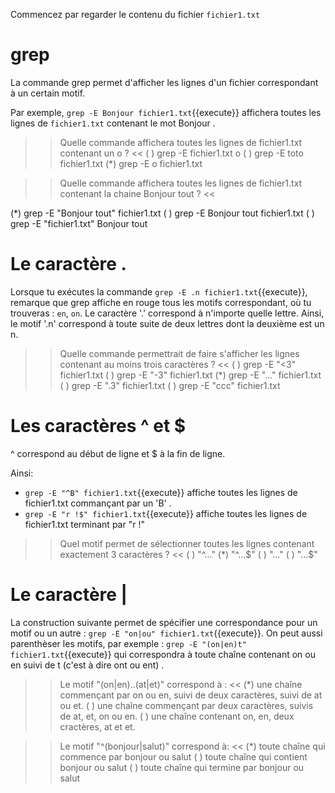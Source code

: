 Commencez par regarder le contenu du fichier `fichier1.txt`

# grep

La commande grep permet d'afficher les lignes d'un fichier correspondant à un certain motif.

Par exemple, `grep -E Bonjour fichier1.txt`{{execute}} affichera toutes les lignes de `fichier1.txt` contenant le mot Bonjour .

>> Quelle commande affichera toutes les lignes de fichier1.txt contenant un o ? <<
( ) grep -E fichier1.txt o
( ) grep -E toto fichier1.txt
(*) grep -E o fichier1.txt


>> Quelle commande affichera toutes les lignes de fichier1.txt contenant la chaine Bonjour tout ? <<

(*) grep -E "Bonjour tout" fichier1.txt
( ) grep -E  Bonjour tout fichier1.txt
( ) grep -E  "fichier1.txt" Bonjour tout


# Le caractère .

Lorsque tu exécutes la commande `grep -E .n fichier1.txt`{{execute}}, remarque que grep affiche en rouge tous les motifs correspondant, où tu trouveras : `en`, `on`. Le caractère '.' correspond à n'importe quelle lettre. Ainsi, le motif '.n' correspond à toute suite de deux lettres dont la deuxième est un n.

>> Quelle commande permettrait de faire s'afficher les lignes contenant au moins trois caractères ? <<
( ) grep -E "<3" fichier1.txt
( ) grep -E "-3" fichier1.txt
(*) grep -E "..." fichier1.txt
( ) grep -E ".3" fichier1.txt
( ) grep -E "ccc" fichier1.txt

# Les caractères ^ et $

^ correspond au début de ligne et $ à la fin de ligne.

Ainsi:
* `grep -E "^B" fichier1.txt`{{execute}} affiche toutes les lignes de fichier1.txt commançant par un 'B' .
* `grep -E "r !$" fichier1.txt`{{execute}} affiche toutes les lignes de fichier1.txt terminant par "r !"


>> Quel motif permet de sélectionner toutes les lignes contenant exactement 3 caractères ? <<
( ) "^..."
(*) "^...$"
( ) "..."
( ) "...$"


# Le caractère |

La construction suivante permet de spécifier une correspondance pour un motif ou un autre :
`grep -E "on|ou" fichier1.txt`{{execute}}.
On peut aussi parenthèser les motifs, par exemple : `grep -E "(on|en)t" fichier1.txt`{{execute}} qui correspondra à toute chaîne contenant on ou en suivi de t (c'est à dire ont ou ent) .

>> Le motif "(on|en)..(at|et)" correspond à : <<
(*) une chaîne commençant par on ou en, suivi de deux caractères, suivi de at ou et.
( ) une chaîne commençant par deux caractères, suivis de at, et, on ou en.
( ) une chaîne contenant on, en, deux cractères, at et et.

>> Le motif "^(bonjour|salut)" correspond à: <<
(*) toute chaîne qui commence par bonjour ou salut
( ) toute chaîne qui contient bonjour ou salut
( ) toute chaîne qui termine par bonjour ou salut
